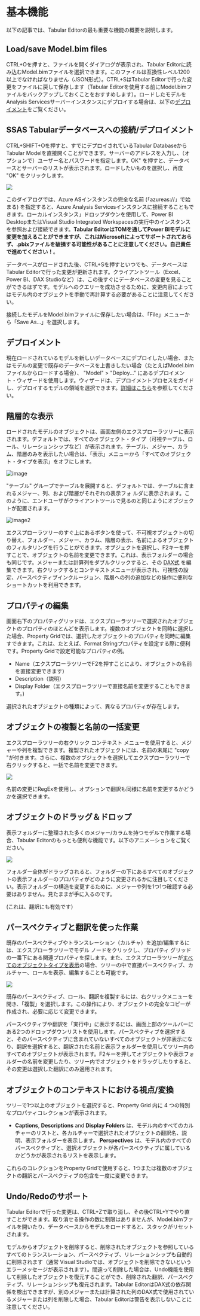 ﻿# 基本機能

以下の記事では、Tabular Editorの最も重要な機能の概要を説明します。

## Load/save Model.bim files

CTRL+Oを押すと、ファイルを開くダイアログが表示され、Tabular Editorに読み込むModel.bimファイルを選択できます。このファイルは互換性レベル1200以上でなければなりません（JSON形式）。CTRL+SはTabular Editorで行った変更をファイルに戻して保存します（Tabular Editorを使用する前にModel.bimファイルをバックアップしておくことをおすすめします）。ロードしたモデルをAnalysis Servicesサーバーインスタンスにデプロイする場合は、以下の[デプロイメント](/Features-at-a-glance#deployment)をご覧ください。

## SSAS Tabularデータベースへの接続/デプロイメント

CTRL+SHIFT+Oを押すと、すでにデプロイされているTabular DatabaseからTabular Modelを直接開くことができます。サーバーのアドレスを入力し、（オプションで）ユーザー名とパスワードを指定します。OK" を押すと、データベースとサーバーのリストが表示されます。ロードしたいものを選択し、再度 "OK" をクリックします。

![](https://github.com/otykier/TabularEditor/blob/master/Documentation/Connect.png)

このダイアログでは、Azure ASインスタンスの完全な名前 (「azureas://」で始まる) を指定すると、Azure Analysis Servicesインスタンスに接続することもできます。ローカルインスタンス」ドロップダウンを使用して、Power BI DesktopまたはVisual Studio Integrated Workspacesの実行中のインスタンスを参照および接続できます。**Tabular EditorはTOMを通してPower BIモデルに変更を加えることができますが、これはMicrosoftによってサポートされておらず、.pbixファイルを破損する可能性があることに注意してください。自己責任で進めてください！**。

データベースがロードされた後、CTRL+Sを押すといつでも、データベースはTabular Editorで行った変更が更新されます。クライアントツール（Excel、Power BI、DAX Studioなど）は、この後すぐにデータベースの変更を見ることができるはずです。モデルへのクエリーを成功させるために、変更内容によってはモデル内のオブジェクトを手動で再計算する必要があることに注意してください。

接続したモデルをModel.bimファイルに保存したい場合は、「File」メニューから「Save As...」を選択します。

## デプロイメント

現在ロードされているモデルを新しいデータベースにデプロイしたい場合、またはモデルの変更で既存のデータベースを上書きしたい場合（たとえばModel.bimファイルからロードする場合）、 "Model" > "Deploy..." にあるデプロイメント・ウィザードを使用します。ウィザードは、デプロイメントプロセスをガイドし、デプロイするモデルの領域を選択できます。[詳細はこちら](/Advanced-features#deployment-wizard)を参照してください。

## 階層的な表示

ロードされたモデルのオブジェクトは、画面左側のエクスプローラツリーに表示されます。デフォルトでは、すべてのオブジェクト・タイプ（可視テーブル、ロール、リレーションシップなど）が表示されます。テーブル、メジャー、カラム、階層のみを表示したい場合は、「表示」メニューから「すべてのオブジェクト・タイプを表示」をオフにします。

![image](https://raw.githubusercontent.com/otykier/TabularEditor/master/Documentation/AllObjectTypes.png)

"テーブル" グループでテーブルを展開すると、デフォルトでは、テーブルに含まれるメジャー、列、および階層がそれぞれの表示フォ ルダに表示されます。このように、エンドユーザがクライアントツールで見るのと同じようにオブジェクトが配置されます。

![image2](https://raw.githubusercontent.com/otykier/TabularEditor/master/Documentation/DisplayFolders.png)

エクスプローラツリーのすぐ上にあるボタンを使って、不可視オブジェクトの切り替え、フォルダー、メジャー、カラム、階層の表示、名前によるオブジェクトのフィルタリングを行うことができます。オブジェクトを選択し、F2キーを押すことで、オブジェクトの名前を変更できます。これは、表示フォルダーの場合も同じです。メジャーまたは計算列をダブルクリックすると、その [DAX式](/Advanced-features#dax-expression-editor) を編集できます。右クリックするとコンテキストメニューが表示され、可視性の設定、パースペクティブインクルージョン、階層への列の追加などの操作に便利なショートカットを利用できます。

## プロパティの編集

画面右下のプロパティグリッドは、エクスプローラツリーで選択されたオブジェクトのプロパティのほとんどを表示します。複数のオブジェクトを同時に選択した場合、Property Gridでは、選択したオブジェクトのプロパティを同時に編集すできます。これは、たとえば、Format Stringプロパティを設定する際に便利です。Property Gridで設定可能なプロパティの例。

* Name（エクスプローラツリーでF2を押すことにより、オブジェクトの名前を直接変更できます）
* Description（説明）
* Display Folder（エクスプローラツリーで直接名前を変更することもできます。)

選択されたオブジェクトの種類によって、異なるプロパティが存在します。

## オブジェクトの複製と名前の一括変更

エクスプローラツリーの右クリック コンテキスト メニューを使用すると、メジャーや列を複製できます。複製されたオブジェクトには、名前の末尾に "copy "が付きます。さらに、複数のオブジェクトを選択してエクスプローラツリーで右クリックすると、一括で名前を変更できます。

![](https://github.com/otykier/TabularEditor/blob/master/Documentation/BatchRename.png)

名前の変更にRegExを使用し、オプションで翻訳も同様に名前を変更するかどうかを選択できます。

## オブジェクトのドラッグ＆ドロップ

表示フォルダーに整理された多くのメジャー/カラムを持つモデルで作業する場合、Tabular Editorのもっとも便利な機能です。以下のアニメーションをご覧ください。

![](https://github.com/otykier/TabularEditor/blob/master/Documentation/DragDropFolders.gif)

フォルダー全体がドラッグされると、フォルダーの下にあるすべてのオブジェクトの表示フォルダーのプロパティがどのように変更されるかに注目してください。表示フォルダーの構造を変更するために、メジャーや列を1つ1つ確認する必要はありません。見たままが手に入るのです。

(これは、翻訳にも有効です）

## パースペクティブと翻訳を使った作業

既存のパースペクティブやトランスレーション（カルチャ）を追加/編集するには、エクスプローラツリーでモデル ノードをクリックし、プロパティ グリッドの一番下にある関連プロパティを探します。また、エクスプローラツリーが[すべてのオブジェクトタイプを表示](/Features-at-a-glance#hierarchical-display)の場合、ツリーの中で直接パースペクティブ、カルチャー、ロールを表示、編集することも可能です。

![](https://raw.githubusercontent.com/otykier/TabularEditor/master/Documentation/RolesPerspectivesTranslations.png)

既存のパースペクティブ、ロール、翻訳を複製するには、右クリックメニューを開き、「複製」を選択します。この操作により、オブジェクトの完全なコピーが作成され、必要に応じて変更できます。

パースペクティブや翻訳を「実行中」に表示するには、画面上部のツールバーにある2つのドロップダウンリストを使用します。パースペクティブを選択すると、そのパースペクティブに含まれていないすべてのオブジェクトが非表示になり、翻訳を選択すると、翻訳された名前と表示フォルダーを使用してツリー内のすべてのオブジェクトが表示されます。F2キーを押してオブジェクトや表示フォルダーの名前を変更したり、ツリー内でオブジェクトをドラッグしたりすると、その変更は選択した翻訳にのみ適用されます。

## オブジェクトのコンテキストにおける視点/変換

ツリーで1つ以上のオブジェクトを選択すると、Property Grid 内に 4 つの特別なプロパティコレクションが表示されます。

* **Captions**, **Descriptions** and **Display Folders** は、モデル内のすべてのカルチャーのリストと、各カルチャーで選択されたオブジェクトの翻訳名、説明、表示フォルダーを表示します。 **Perspectives** は、モデル内のすべてのパースペクティブと、選択オブジェクトが各パースペクティブに属しているかどうかが表示されるリストを表示します。

これらのコレクションをProperty Gridで使用すると、1つまたは複数のオブジェクトの翻訳とパースペクティブの包含を一度に変更できます。

## Undo/Redoのサポート

Tabular Editorで行った変更は、CTRL+Zで取り消し、その後CTRL+Yでやり直すことができます。取り消せる操作の数に制限はありませんが、Model.bimファイルを開いたり、データベースからモデルをロードすると、スタックがリセットされます。

モデルからオブジェクトを削除すると、削除されたオブジェクトを参照しているすべてのトランスレーション、パースペクティブ、リレーションシップも自動的に削除されます（通常 Visual Studioでは、オブジェクトを削除できないというエラーメッセージが表示されます）。間違って削除した場合は、Undo機能を使用して削除したオブジェクトを復元することができ、削除された翻訳、パースペクティブ、リレーションシップも復元されます。Tabular EditorはDAX式の依存関係を検出できますが、別のメジャーまたは計算された列のDAX式で使用されているメジャーまたは列を削除した場合、Tabular Editorは警告を表示しないことに注意してください。
